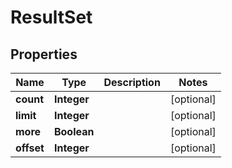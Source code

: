 
# ResultSet

## Properties
Name | Type | Description | Notes
------------ | ------------- | ------------- | -------------
**count** | **Integer** |  |  [optional]
**limit** | **Integer** |  |  [optional]
**more** | **Boolean** |  |  [optional]
**offset** | **Integer** |  |  [optional]



